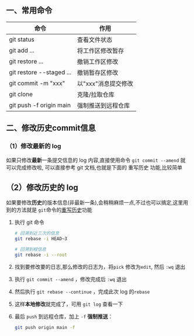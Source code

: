 ## 一、常用命令

| 命令                            | 作用                |
| ------------------------------- | ------------------- |
| git status                      | 查看文件状态        |
| git add <file> ...              | 将工作区修改暂存    |
| git restore <file> ...          | 撤销工作区修改      |
| git restore --staged <file> ... | 撤销暂存区修改      |
| git commit -m "xxx"             | 以"xxx"消息提交修改 |
| git clone <url>                 | 克隆/拉取仓库       |
| git push -f origin main         | 强制推送到远程仓库  |

## 二、修改历史commit信息

### （1）修改最新的 log

如果只修改**最新**一条提交信息的 log  内容,直接使用命令 `git commit --amend`  就可以完成修改啦, 可以直接参考 git 文档,也就是下面的 重写历史 功能,比较简单

## （2）修改历史的 log

如果要修改**历史**的版本信息(非最新一条),会稍稍麻烦一点,不过也可以搞定,这里用到的方法就是 `git`命令的[重写历史](https://git-scm.com/book/zh/v2/Git-%E5%B7%A5%E5%85%B7-%E9%87%8D%E5%86%99%E5%8E%86%E5%8F%B2)功能

1.   执行 git 命令

     ```bash
     # 回溯到近三次的信息
     git rebase -i HEAD~3
     
     # 回溯到根信息
     git rebase -i --root
     ```

2.   找到要修改要的日志,那么修改的日志为，将`pick` 修改为`edit`, 然后 `:wq` 退出

3.   执行 `git commit --amend` ，修改完成后 `:wq`  退出

4.   然后执行 `git rebase --continue` ，完成此次 log 的`rebase`

5.   这样**本地修改**就完成了，可用 `git log` 查看一下

6.   最后 `push` 到远程仓库，加上 `-f` **强制推送**：

     ```bash
     git push origin main -f
     ```

     